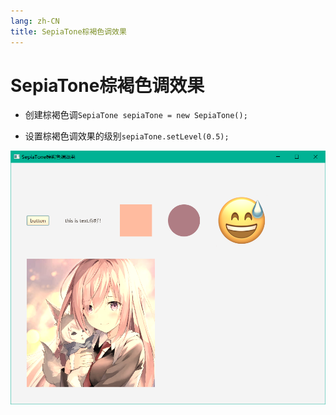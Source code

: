```yaml
---
lang: zh-CN
title: SepiaTone棕褐色调效果
---
```




# SepiaTone棕褐色调效果

* 创建棕褐色调`SepiaTone sepiaTone = new SepiaTone();`

* 设置棕褐色调效果的级别`sepiaTone.setLevel(0.5);`

![](../assets/Pasted%20image%2020220616144515.png)